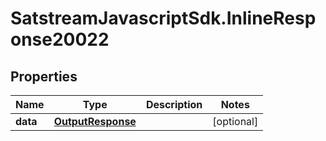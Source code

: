 # SatstreamJavascriptSdk.InlineResponse20022

## Properties
Name | Type | Description | Notes
------------ | ------------- | ------------- | -------------
**data** | [**OutputResponse**](OutputResponse.md) |  | [optional] 
